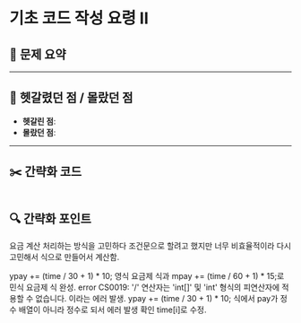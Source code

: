 # 기초 코드 작성 요령 II

## 📝 문제 요약


---

## 🤔 헷갈렸던 점 / 몰랐던 점
- **헷갈린 점**:
- **몰랐던 점**:

---

## ✂️ 간략화 코드
```cs

```

## 🔍 간략화 포인트



요금 계산 처리하는 방식을 고민하다 조건문으로 할려고 했지만 너무 비효율적이라 다시 고민해서 식으로 만들어서 계산함.

ypay += (time / 30 + 1) * 10; 영식 요금제 식과 mpay += (time / 60 + 1) * 15;로 민식 요금제 식 완성.
error CS0019: '/' 연산자는 'int[]' 및 'int' 형식의 피연산자에 적용할 수 없습니다. 이라는 에러 발생.
ypay += (time / 30 + 1) * 10; 식에서 pay가 정수 배열이 아니라 정수로 되서 에러 발생 확인 time[i]로 수정.
